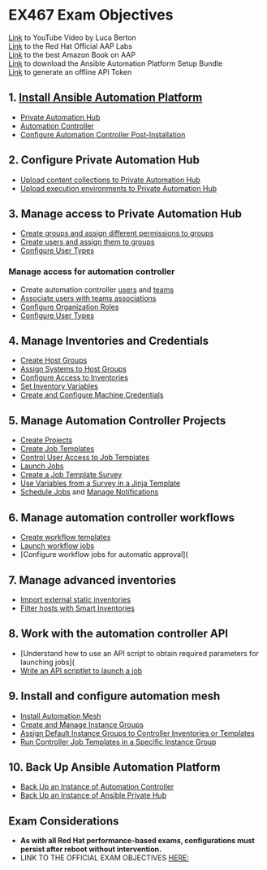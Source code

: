 # EX467 Exam Objectives
[Link](https://www.youtube.com/watch?v=N1GhMAKOMiE) to YouTube Video by Luca Berton \
[Link](https://www.redhat.com/en/interactive-labs/ansible) to the Red Hat Official AAP Labs \
[Link](https://www.amazon.com/Demystifying-Ansible-Automation-Platform-definitive-ebook/dp/B0B579GB1N/ref=tmm_kin_swatch_0?_encoding=UTF8&sr=) to the best Amazon Book on AAP \
[Link](https://access.redhat.com/downloads/content/480/ver=2.4/rhel---9/2.4/x86_64/product-software) to download the Ansible Automation Platform Setup Bundle \
[Link](https://access.redhat.com/management/api) to generate an offline API Token

## 1. [Install Ansible Automation Platform](https://docs.redhat.com/en/documentation/red_hat_ansible_automation_platform/2.4/html/red_hat_ansible_automation_platform_installation_guide/disconnected-installation#disconnected-installation)
- [Private Automation Hub](https://docs.redhat.com/en/documentation/red_hat_ansible_automation_platform/2.4/html-single/red_hat_ansible_automation_platform_installation_guide/index#proc-verify-hub-installation_platform-install-scenario)
- [Automation Controller](https://docs.redhat.com/en/documentation/red_hat_ansible_automation_platform/2.4/html-single/red_hat_ansible_automation_platform_installation_guide/index#proc-verify-controller-installation_platform-install-scenario)
- [Configure Automation Controller Post-Installation](https://docs.redhat.com/en/documentation/red_hat_ansible_automation_platform/2.4/html-single/automation_controller_administration_guide/index)

## 2. Configure Private Automation Hub
- [Upload content collections to Private Automation Hub](https://docs.redhat.com/en/documentation/red_hat_ansible_automation_platform/2.4/html/managing_content_in_automation_hub/managing-collections-hub#proc-uploading-collections)
- [Upload execution environments to Private Automation Hub](https://docs.redhat.com/en/documentation/red_hat_ansible_automation_platform/2.4/html/creating_and_consuming_execution_environments/assembly-publishing-exec-env)

## 3. Manage access to Private Automation Hub
- [Create groups and assign different permissions to groups](https://docs.redhat.com/en/documentation/red_hat_ansible_automation_platform/2.4/html/getting_started_with_automation_hub/assembly-user-access#proc-create-group)
- [Create users and assign them to groups](https://docs.redhat.com/en/documentation/red_hat_ansible_automation_platform/2.4/html/getting_started_with_automation_hub/assembly-user-access#proc-create-users)
- [Configure User Types](https://docs.redhat.com/en/documentation/red_hat_ansible_automation_platform/2.4/html/getting_started_with_automation_hub/assembly-user-access#proc-create-super-users)

### Manage access for automation controller
- Create automation controller [users](https://docs.redhat.com/en/documentation/red_hat_ansible_automation_platform/2.4/html/automation_controller_user_guide/assembly-controller-users#proc-controller-creating-a-user) and [teams](https://docs.redhat.com/en/documentation/red_hat_ansible_automation_platform/2.4/html/automation_controller_user_guide/assembly-controller-teams#proc-controller-creating-a-team)
- [Associate users with teams associations](https://docs.redhat.com/en/documentation/red_hat_ansible_automation_platform/2.4/html/automation_controller_user_guide/assembly-controller-teams#adding_or_removing_a_user_to_a_team)
- [Configure Organization Roles](https://docs.redhat.com/en/documentation/red_hat_ansible_automation_platform/2.4/html/automation_controller_user_guide/assembly-controller-organizations)
- [Configure User Types](https://docs.redhat.com/en/documentation/red_hat_ansible_automation_platform/2.4/html/automation_controller_user_guide/assembly-controller-users#proc-controller-creating-a-user)

## 4. Manage Inventories and Credentials
- [Create Host Groups](https://docs.redhat.com/en/documentation/red_hat_ansible_automation_platform/2.4/html-single/getting_started_with_automation_controller/index#controller-add-groups-and-hosts)
- [Assign Systems to Host Groups](https://docs.redhat.com/en/documentation/red_hat_ansible_automation_platform/2.4/html-single/getting_started_with_automation_controller/index#controller-add-groups-and-hosts)
- [Configure Access to Inventories](https://docs.redhat.com/en/documentation/red_hat_ansible_automation_platform/2.4/html/automation_controller_user_guide/controller-inventories#proc-controller-adding-inv-permissions)
- [Set Inventory Variables](https://docs.redhat.com/en/documentation/red_hat_ansible_automation_platform/2.4/html/automation_controller_user_guide/controller-inventories#ref-controller-group-name-vars-filtering)
- [Create and Configure Machine Credentials](https://docs.redhat.com/en/documentation/red_hat_ansible_automation_platform/2.4/html/automation_controller_user_guide/controller-credentials#controller-getting-started-create-credential)

## 5. Manage Automation Controller Projects
- [Create Projects](https://docs.redhat.com/en/documentation/red_hat_ansible_automation_platform/2.4/html/automation_controller_user_guide/controller-projects#proc-controller-adding-a-project)
- [Create Job Templates](https://docs.redhat.com/en/documentation/red_hat_ansible_automation_platform/2.4/html/automation_controller_user_guide/controller-job-templates#controller-create-job-template)
- [Control User Access to Job Templates](https://docs.redhat.com/en/documentation/red_hat_ansible_automation_platform/2.4/html-single/automation_controller_user_guide/index#controller-adding-permissions_templates)
- [Launch Jobs](https://docs.redhat.com/en/documentation/red_hat_ansible_automation_platform/2.4/html-single/automation_controller_user_guide/index#controller-launch-job-template)
- [Create a Job Template Survey](https://docs.redhat.com/en/documentation/red_hat_ansible_automation_platform/2.4/html/automation_controller_user_guide/controller-job-templates#controller-surveys-in-job-templates)
- [Use Variables from a Survey in a Jinja Template](https://docs.redhat.com/en/documentation/red_hat_ansible_automation_platform/2.4/html/automation_controller_user_guide/controller-job-templates#controller-extra-variables)
- [Schedule Jobs](https://docs.redhat.com/en/documentation/red_hat_ansible_automation_platform/2.4/html/automation_controller_user_guide/controller-job-templates#controller-scheduling-job-templates) and [Manage Notifications](https://docs.redhat.com/en/documentation/red_hat_ansible_automation_platform/2.4/html/automation_controller_user_guide/controller-notifications#controller-notifications)

## 6. Manage automation controller workflows
- [Create workflow templates](https://docs.redhat.com/en/documentation/red_hat_ansible_automation_platform/2.4/html/automation_controller_user_guide/controller-workflow-job-templates#controller-create-workflow-template)
- [Launch workflow jobs](https://docs.redhat.com/en/documentation/red_hat_ansible_automation_platform/2.4/html/automation_controller_user_guide/controller-workflow-job-templates#controller-launch-workflow-template)
- [Configure workflow jobs for automatic approval](

## 7. Manage advanced inventories
- [Import external static inventories](https://docs.redhat.com/en/documentation/red_hat_ansible_automation_platform/2.4/html/automation_controller_administration_guide/assembly-inventory-file-importing)
- [Filter hosts with Smart Inventories](https://docs.redhat.com/en/documentation/red_hat_ansible_automation_platform/2.4/html/automation_controller_user_guide/controller-inventories#ref-controller-smart-host-filter)

## 8. Work with the automation controller API
- [Understand how to use an API script to obtain required parameters for launching jobs](
- [Write an API scriptlet to launch a job](https://docs.redhat.com/en/documentation/red_hat_ansible_automation_platform/2.4/html/automation_controller_api_overview/controller-api-auth-methods#controller-api-oauth2-token)

## 9. Install and configure automation mesh
- [Install Automation Mesh](https://docs.redhat.com/en/documentation/red_hat_ansible_automation_platform/2.4/html/red_hat_ansible_automation_platform_automation_mesh_guide_for_vm-based_installations/setting-up#install-mesh_setting-up)
- [Create and Manage Instance Groups](https://docs.redhat.com/en/documentation/red_hat_ansible_automation_platform/2.4/html/automation_controller_user_guide/controller-instance-groups#controller-create-instance-group)
- [Assign Default Instance Groups to Controller Inventories or Templates](https://docs.redhat.com/en/documentation/red_hat_ansible_automation_platform/2.4/html/automation_controller_administration_guide/controller-instance-and-container-groups#controller-control-job-run)
- [Run Controller Job Templates in a Specific Instance Group](https://docs.redhat.com/en/documentation/red_hat_ansible_automation_platform/2.4/html/automation_controller_administration_guide/controller-instance-and-container-groups#controller-control-job-run)

## 10. Back Up Ansible Automation Platform
- [Back Up an Instance of Automation Controller](https://docs.redhat.com/en/documentation/red_hat_ansible_automation_platform/2.4/html/automation_controller_administration_guide/controller-backup-and-restore#controller-backup-and-restore)
- [Back Up an Instance of Ansible Private Hub](https://docs.redhat.com/en/documentation/red_hat_ansible_automation_platform/2.4/html/automation_controller_administration_guide/controller-backup-and-restore#controller-backup-and-restore)

## Exam Considerations
- **As with all Red Hat performance-based exams, configurations must persist after reboot without intervention.**
- LINK TO THE OFFICIAL EXAM OBJECTIVES [HERE:](https://www.redhat.com/en/services/training/ex467-red-hat-certified-specialist-managing-automation-ansible-automation-platform-exam?section=objectives)


